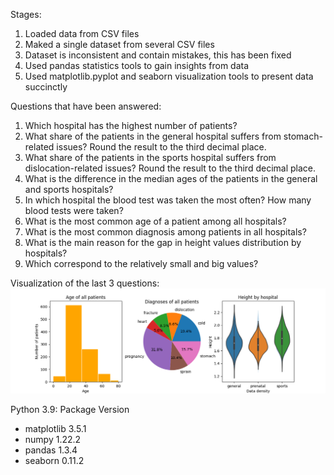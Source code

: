 Stages:
1. Loaded data from CSV files
2. Maked a single dataset from several CSV files
3. Dataset is inconsistent and contain mistakes, this has been fixed
4. Used pandas statistics tools to gain insights from data
5. Used matplotlib.pyplot and seaborn visualization tools to present data succinctly

Questions that have been answered:
1. Which hospital has the highest number of patients?
2. What share of the patients in the general hospital suffers from stomach-related issues? Round the result to the third decimal place.
3. What share of the patients in the sports hospital suffers from dislocation-related issues? Round the result to the third decimal place.
4. What is the difference in the median ages of the patients in the general and sports hospitals?
5. In which hospital the blood test was taken the most often? How many blood tests were taken?
6. What is the most common age of a patient among all hospitals?
7. What is the most common diagnosis among patients in all hospitals?
8. What is the main reason for the gap in height values distribution by hospitals?
9. Which correspond to the relatively small and big values?

Visualization of the last 3 questions:
![matplotlib.pyplot and seaborn visualization](https://github.com/AXEG0/data-analysis-for-hospitals/blob/main/Figure_1.png?raw=true)

Python 3.9:
Package               Version
- matplotlib            3.5.1
- numpy                 1.22.2
- pandas                1.3.4
- seaborn               0.11.2
